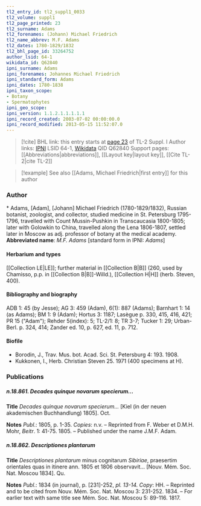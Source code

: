 ```yaml
---
tl2_entry_id: tl2_suppl1_0033
tl2_volume: suppl1
tl2_page_printed: 23
tl2_surname: Adams
tl2_forenames: (Johann) Michael Friedrich
tl2_name_abbrev: M.F. Adams
tl2_dates: 1780-1829/1832
tl2_bhl_page_id: 33264752
author_lsid: 64-1
wikidata_id: Q62840
ipni_surname: Adams
ipni_forenames: Johannes Michael Friedrich
ipni_standard_form: Adams
ipni_dates: 1780-1838
ipni_taxon_scope: 
- Botany
- Spermatophytes
ipni_geo_scope: 
ipni_version: 1.1.2.1.1.1.1.1
ipni_record_created: 2003-07-02 00:00:00.0
ipni_record_modified: 2013-05-15 11:52:07.0
---
```


> [!cite] BHL link: this entry starts at [page 23](https://www.biodiversitylibrary.org/page/33264752) of TL-2 Suppl. I
> Author links: [IPNI](https://www.ipni.org/a/64-1) LSID 64-1, [Wikidata](https://www.wikidata.org/wiki/Q62840) QID Q62840
> Support pages: [[Abbreviations|abbreviations]], [[Layout key|layout key]], [[Cite TL-2|cite TL-2]]

> [!example] See also [[Adams, Michael Friedrich|first entry]] for this author

### Author

\* Adams, \[Adam\], \[Johann\] Michael Friedrich (1780-1829/1832), Russian botanist, zoologist, and collector, studied medicine in St. Petersburg 1795-1796, travelled with Count Mussin-Pushkin in Transcaucasia 1800-1805; later with Golowkin to China, travelled along the Lena 1806-1807, settled later in Moscow as adj. professor of botany at the medical academy. 
**Abbreviated name**: *M.F. Adams* \[standard form in IPNI: *Adams*\]

#### Herbarium and types

[[Collection LE|LE]]; further material in [[Collection B|B]] (260, used by Chamisso, p.p. in [[Collection B|B]]-Willd.), [[Collection H|H]] (herb. Steven, 400).

#### Bibliography and biography

ADB 1: 45 (by Jesse); AG 3: 459 (Adam), 6(1): 887 (Adams); Barnhart 1: 14 (as Adams); BM 1: 9 (Adam); Hortus 3: 1187; Lasègue p. 330, 415, 416, 421; PR 15 ("Adam"); Rehder 5(index): 5; TL-2/1: 8; TR 3-7; Tucker 1: 29; Urban-Berl. p. 324, 414; Zander ed. 10, p. 627, ed. 11, p. 712.

#### Biofile

- Borodin, J., Trav. Mus. bot. Acad. Sci. St. Petersburg 4: 193. 1908.
- Kukkonen, I., Herb. Christian Steven 25. 1971 (400 specimens at H).

### Publications

##### n.18.861. Decades quinque novarum specierum...

**Title**
*Decades quinque novarum specierum...* \[Kiel (in der neuen akademischen Buchhandlung) 1805\]. Oct.

**Notes**
*Publ*.: 1805, p. 1-35. *Copies*: n.v. – Reprinted from F. Weber et D.M.H. Mohr, *Beitr*. 1: 41-75. 1805. – Published under the name J.M.F. Adam.

##### n.18.862. Descriptiones plantarum

**Title**
*Descriptiones plantarum* minus cognitarum *Sibiriae*, praesertim orientales quas in itinere ann. 1805 et 1806 observavit... \[Nouv. Mém. Soc. Nat. Moscou 1834\]. Qu.

**Notes**
*Publ*.: 1834 (in journal), p. \[231\]-252, *pl. 13-14. Copy*: HH. – Reprinted and to be cited from Nouv. Mém. Soc. Nat. Moscou 3: 231-252. 1834. – For earlier text with same title see Mém. Soc. Nat. Moscou 5: 89-116. 1817.

